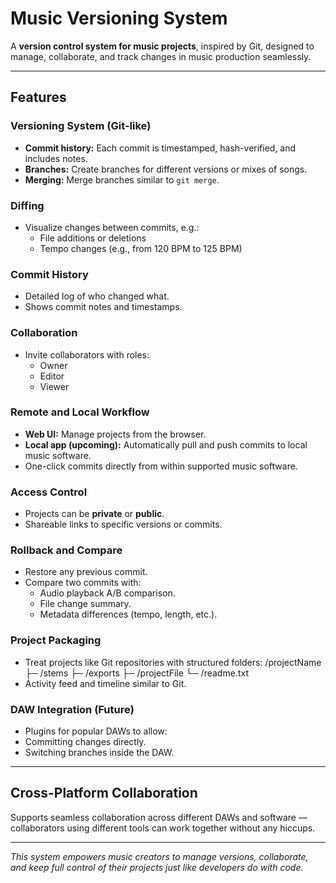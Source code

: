 # Music Versioning System

A **version control system for music projects**, inspired by Git, designed to manage, collaborate, and track changes in music production seamlessly.

---

## Features

### Versioning System (Git-like)
- **Commit history:** Each commit is timestamped, hash-verified, and includes notes.
- **Branches:** Create branches for different versions or mixes of songs.
- **Merging:** Merge branches similar to `git merge`.

### Diffing
- Visualize changes between commits, e.g.:
  - File additions or deletions
  - Tempo changes (e.g., from 120 BPM to 125 BPM)

### Commit History
- Detailed log of who changed what.
- Shows commit notes and timestamps.

### Collaboration
- Invite collaborators with roles:
  - Owner
  - Editor
  - Viewer

### Remote and Local Workflow
- **Web UI:** Manage projects from the browser.
- **Local app (upcoming):** Automatically pull and push commits to local music software.
- One-click commits directly from within supported music software.

### Access Control
- Projects can be **private** or **public**.
- Shareable links to specific versions or commits.

### Rollback and Compare
- Restore any previous commit.
- Compare two commits with:
  - Audio playback A/B comparison.
  - File change summary.
  - Metadata differences (tempo, length, etc.).

### Project Packaging
- Treat projects like Git repositories with structured folders:
/projectName
├─ /stems
├─ /exports
├─ /projectFile
└─ /readme.txt
- Activity feed and timeline similar to Git.

### DAW Integration (Future)
- Plugins for popular DAWs to allow:
- Committing changes directly.
- Switching branches inside the DAW.

---

## Cross-Platform Collaboration

Supports seamless collaboration across different DAWs and software — collaborators using different tools can work together without any hiccups.

---

*This system empowers music creators to manage versions, collaborate, and keep full control of their projects just like developers do with code.*
